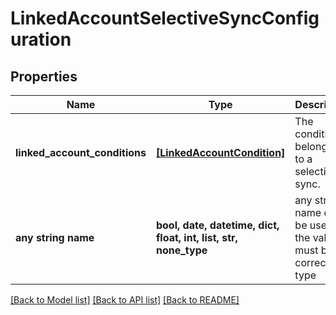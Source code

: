 # LinkedAccountSelectiveSyncConfiguration


## Properties
Name | Type | Description | Notes
------------ | ------------- | ------------- | -------------
**linked_account_conditions** | [**[LinkedAccountCondition]**](LinkedAccountCondition.md) | The conditions belonging to a selective sync. | [optional] [readonly] 
**any string name** | **bool, date, datetime, dict, float, int, list, str, none_type** | any string name can be used but the value must be the correct type | [optional]

[[Back to Model list]](../README.md#documentation-for-models) [[Back to API list]](../README.md#documentation-for-api-endpoints) [[Back to README]](../README.md)


